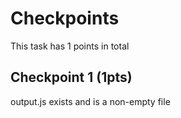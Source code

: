 # Checkpoints

This task has 1 points in total

## Checkpoint 1 (1pts)
output.js exists and is a non-empty file
